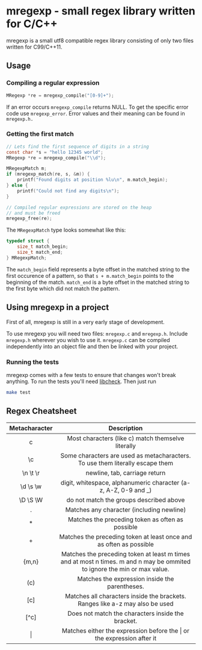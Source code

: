 # mregexp - small regex library written for C/C++
mregexp is a small utf8 compatible regex library consisting of only two files written for C99/C++11.
## Usage
### Compiling a regular expression
```c
MRegexp *re = mregexp_compile("[0-9]+");
```
If an error occurs ```mregexp_compile``` returns NULL. To get the specific error code use ```mregexp_error```. Error values and their meaning can be found in ```mregexp.h.```
### Getting the first match
```c
// Lets find the first sequence of digits in a string
const char *s = "hello 12345 world";
MRegexp *re = mregexp_compile("\\d");

MRegexpMatch m;
if (mregexp_match(re, s, &m)) {
    printf("Found digits at position %lu\n", m.match_begin);
} else {
    printf("Could not find any digits\n");
}

// Compiled regular expressions are stored on the heap
// and must be freed
mregexp_free(re);
```
The ```MRegexpMatch``` type looks somewhat like this:
```c
typedef struct {
	size_t match_begin;
	size_t match_end;
} MRegexpMatch;
```
The ```match_begin``` field represents a byte offset in the matched string to the first occurence of a pattern, so that ```s + m.match_begin``` points to the beginning of the match. ```match_end``` is a byte offset in the matched string to the first byte which did not match the pattern.

## Using mregexp in a project
First of all, mregexp is still in a very early stage of development.

To use mregexp you will need two files: ```mregexp.c``` and ```mregexp.h```. Include ```mregexp.h``` wherever you wish to use it. ```mregexp.c``` can be compiled independently into an object file and then be linked with your project.
### Running the tests
mregexp comes with a few tests to ensure that changes won't break anything. To run the tests you'll need [libcheck](https://libcheck.github.io/check/). Then just run
```bash
make test
```
## Regex Cheatsheet
| Metacharacter | Description |
|:--:|:--:|
| c | Most characters (like c) match themselve literally |
| \c | Some characters are used as metacharacters. To use them literally escape them |
| \n \t \r | newline, tab, carriage return |
| \d \s \w | digit, whitespace, alphanumeric character (a-z, A-Z, 0-9 and _) |
| \D \S \W | do not match the groups described above |
| . | Matches any character (including newline) |
| * | Matches the preceding token as often as possible |
| + | Matches the preceding token at least once and as often as possible |
| {m,n} | Matches the preceding token at least m times and at most n times. m and n may be ommited to ignore the min or max value. |
| (c) | Matches the expression inside the parentheses. |
| [c] | Matches all characters inside the brackets. Ranges like a-z may also be used |
| [^c] | Does not match the characters inside the bracket. |
| \| | Matches either the expression before the \| or the expression after it |